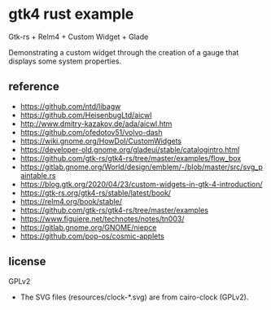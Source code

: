 gtk4 rust example
===

Gtk-rs + Relm4 + Custom Widget + Glade

Demonstrating a custom widget through the creation of a gauge that displays some system properties.

## reference
- https://github.com/ntd/libagw
- https://github.com/HeisenbugLtd/aicwl
- http://www.dmitry-kazakov.de/ada/aicwl.htm
- https://github.com/ofedotov51/volvo-dash
- https://wiki.gnome.org/HowDoI/CustomWidgets
- https://developer-old.gnome.org/gladeui/stable/catalogintro.html
- https://github.com/gtk-rs/gtk4-rs/tree/master/examples/flow_box
- https://gitlab.gnome.org/World/design/emblem/-/blob/master/src/svg_paintable.rs
- https://blog.gtk.org/2020/04/23/custom-widgets-in-gtk-4-introduction/
- https://gtk-rs.org/gtk4-rs/stable/latest/book/
- https://relm4.org/book/stable/
- https://github.com/gtk-rs/gtk4-rs/tree/master/examples
- https://www.figuiere.net/technotes/notes/tn003/
- https://gitlab.gnome.org/GNOME/niepce
- https://github.com/pop-os/cosmic-applets

## license

GPLv2

- The SVG files (resources/clock-*.svg) are from cairo-clock (GPLv2).
